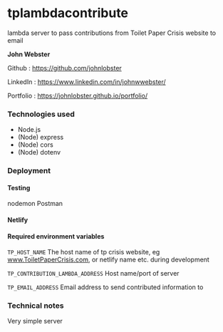  # tplambdacontribute

lambda server to pass contributions from Toilet Paper Crisis website to email

**John Webster**

Github : https://github.com/johnlobster

LinkedIn : https://www.linkedin.com/in/johnwwebster/

Portfolio : https://johnlobster.github.io/portfolio/

### Technologies used

- Node.js
- (Node) express
- (Node) cors
- (Node) dotenv

### Deployment

#### Testing

nodemon
Postman

#### Netlify

#### Required environment variables

`TP_HOST_NAME`
The host name of tp crisis website, eg www.ToiletPaperCrisis.com, or netlify name etc. during development

`TP_CONTRIBUTION_LAMBDA_ADDRESS`
Host name/port of server

`TP_EMAIL_ADDRESS`
Email address to send contributed information to 

### Technical notes

Very simple server


